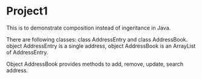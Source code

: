 # Project1

This is to demonstrate composition instead of ingeritance in Java.

There are following classes:
class AddressEntry and class AddressBook.  object AddressEntry is a single address, object AddressBook is an ArrayList of AddressEntry.

Object AddressBook provides methods to add, remove, update, search address.
